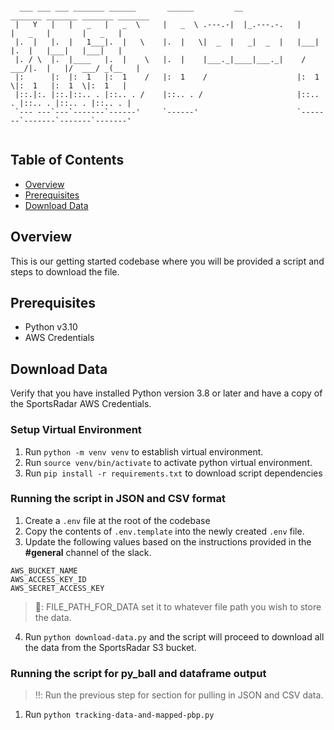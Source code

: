 ```text

  ___ ___ ___ _______ ______       ______         __             _______ _______ _______ _______ 
 |   Y   |   |   _   |   _  \     |   _  \ .---.-|  |_.---.-.   |       |   _   |       |   _   |
 |.  |   |.  |   1___|.  |   \    |.  |   \|  _  |   _|  _  |   |___|   |.  |   |___|   |___|   |
 |. / \  |.  |____   |.  |    \   |.  |    |___._|____|___._|    /  ___/|.  |   |/  ___/ _(__   |
 |:      |:  |:  1   |:  1    /   |:  1    /                    |:  1  \|:  1   |:  1  \|:  1   |
 |::.|:. |::.|::.. . |::.. . /    |::.. . /                     |::.. . |::.. . |::.. . |::.. . |
 `--- ---`---`-------`------'     `------'                      `-------`-------`-------`-------'
                                                                                                 
```


## Table of Contents
* [Overview](#)
* [Prerequisites](#)
* [Download Data](#download-data)

## Overview
This is our getting started codebase where you will be provided a script and steps to download the file. 

## Prerequisites
* Python v3.10
* AWS Credentials

## Download Data
Verify that you have installed Python version 3.8 or later and have a copy of the SportsRadar AWS Credentials.

### Setup Virtual Environment
1. Run `python -m venv venv` to establish virtual environment.
2. Run `source venv/bin/activate` to activate python virtual environment.
3. Run `pip install -r requirements.txt` to download script dependencies

### Running the script in JSON and CSV format
1. Create a `.env` file at the root of the codebase
2. Copy the contents of `.env.template` into the newly created `.env` file.
3. Update the following values based on the instructions provided in the **#general** channel of the slack.
```text
AWS_BUCKET_NAME
AWS_ACCESS_KEY_ID
AWS_SECRET_ACCESS_KEY
```
> 📝: FILE_PATH_FOR_DATA set it to whatever file path you wish to store the data.

4. Run `python download-data.py` and the scr️ipt will proceed to download all the data from the SportsRadar S3 bucket. 

### Running the script for py_ball and dataframe output
> ‼️: Run the previous step for section for pulling in JSON and CSV data.
1. Run `python tracking-data-and-mapped-pbp.py`